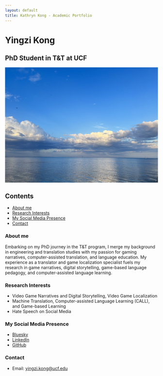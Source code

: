 ```yaml
---
layout: default
title: Kathryn Kong - Academic Portfolio
---
```


# Yingzi Kong
## PhD Student in T&T at UCF

![Featured Image](/assets/florida.jpg)

## Contents
- [About me](#about-me)
- [Research Interests](#research-interests)
- [My Social Media Presence](#my-social-media-presence)
- [Contact](#contact)

### About me

Embarking on my PhD journey in the T&T program, I merge my background in engineering and translation studies with my passion for gaming narratives, computer-assisted translation, and language education. My experience as a translator and game localization specialist fuels my research in game narratives, digital storytelling, game-based language pedagogy, and computer-assisted language learning.

### Research Interests

- Video Game Narratives and Digital Storytelling, Video Game Localization  
- Machine Translation, Computer-assisted Language Learning (CALL), and Game-based Learning  
- Hate Speech on Social Media  

### My Social Media Presence

- [Bluesky](https://bsky.app/profile/yingzi.bsky.social)  
- [LinkedIn](https://www.linkedin.com/in/kathryn-kong-531537159/)  
- [GitHub](https://github.com/kathrynkong)

### Contact

- Email: yingzi.kong@ucf.edu
